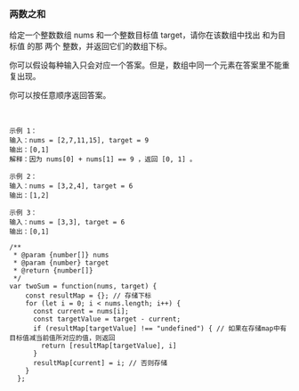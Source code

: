 <!--
 * @Author: your name
 * @Date: 2021-04-28 09:07:53
 * @LastEditTime: 2021-04-28 09:15:12
 * @LastEditors: Please set LastEditors
 * @Description: In User Settings Edit
 * @FilePath: /leecode/两数之和.md
-->
### 两数之和
给定一个整数数组 nums 和一个整数目标值 target，请你在该数组中找出 和为目标值 的那 两个 整数，并返回它们的数组下标。

你可以假设每种输入只会对应一个答案。但是，数组中同一个元素在答案里不能重复出现。

你可以按任意顺序返回答案。

 

```
示例 1：
输入：nums = [2,7,11,15], target = 9
输出：[0,1]
解释：因为 nums[0] + nums[1] == 9 ，返回 [0, 1] 。
```
```
示例 2：
输入：nums = [3,2,4], target = 6
输出：[1,2]
```
```
示例 3：
输入：nums = [3,3], target = 6
输出：[0,1]
```

```
/**
 * @param {number[]} nums
 * @param {number} target
 * @return {number[]}
 */
var twoSum = function(nums, target) {
    const resultMap = {}; // 存储下标
    for (let i = 0; i < nums.length; i++) {
      const current = nums[i];
      const targetValue = target - current;
      if (resultMap[targetValue] !== "undefined") { // 如果在存储map中有目标值减当前值所对应的值，则返回
        return [resultMap[targetValue], i]
      } 
      resultMap[current] = i; // 否则存储
    }
  };
```